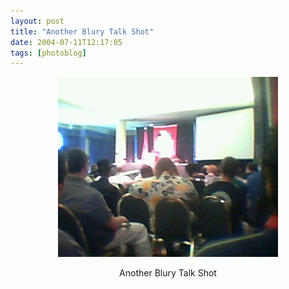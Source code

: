 ```yaml
---
layout: post
title: "Another Blury Talk Shot"
date: 2004-07-11T12:17:05
tags: [photoblog]
---
```


<p align="center">
<img alt="Another Blury Talk Shot" src="/2004/07/11/16373062530_0.jpg"><br /><div align="center" class="caption">Another Blury Talk Shot</div><br /></p>
